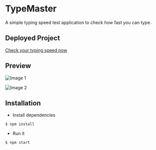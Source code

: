 
# TypeMaster
A simple typing speed test application to check how fast you can type.

## Deployed Project
[Check your typing speed now](https://adi720.github.io/type-master/)


## Preview
![Image 1](https://user-images.githubusercontent.com/68657272/126399027-6384aa87-3f92-4ae9-b876-e0db1f44df4c.png)

![Image 2](https://user-images.githubusercontent.com/68657272/126399109-f2b0e82e-8f10-4071-bf34-f4b52a45f498.png)


## Installation
- Install dependencies
```
$ npm install
```
- Run it
```
$ npm start
```
